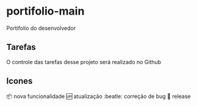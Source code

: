# portifolio-main
 Portifolio do desenvolvedor
 
## Tarefas

O controle das tarefas desse projeto será realizado no Github

## Icones

:package: nova funcionalidade
:up: atualização
:beatle: correção de bug
:checkered_flag: release
